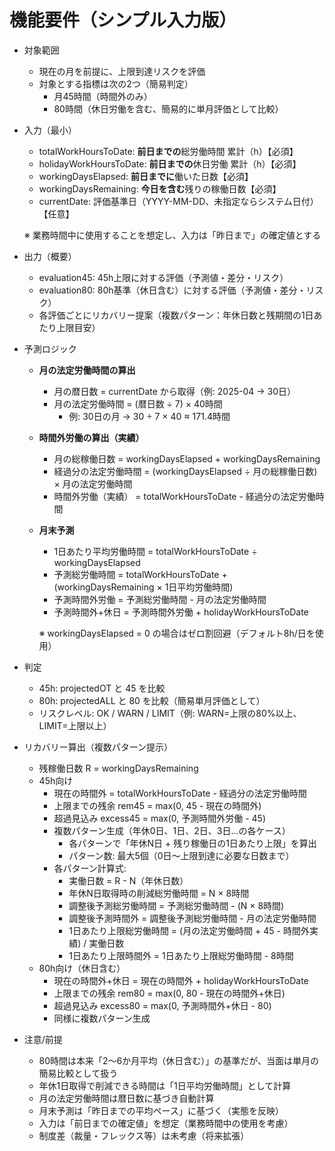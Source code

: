 # 機能要件（シンプル入力版）

- 対象範囲
  - 現在の月を前提に、上限到達リスクを評価
  - 対象とする指標は次の2つ（簡易判定）
    - 月45時間（時間外のみ）
    - 80時間（休日労働を含む、簡易的に単月評価として比較）

- 入力（最小）
  - totalWorkHoursToDate: **前日までの**総労働時間 累計（h）【必須】
  - holidayWorkHoursToDate: **前日までの**休日労働 累計（h）【必須】
  - workingDaysElapsed: **前日までに**働いた日数【必須】
  - workingDaysRemaining: **今日を含む**残りの稼働日数【必須】
  - currentDate: 評価基準日（YYYY-MM-DD、未指定ならシステム日付）【任意】
  
  ※ 業務時間中に使用することを想定し、入力は「昨日まで」の確定値とする

- 出力（概要）
  - evaluation45: 45h上限に対する評価（予測値・差分・リスク）
  - evaluation80: 80h基準（休日含む）に対する評価（予測値・差分・リスク）
  - 各評価ごとにリカバリー提案（複数パターン：年休日数と残期間の1日あたり上限目安）

- 予測ロジック
  - **月の法定労働時間の算出**
    - 月の暦日数 = currentDate から取得（例: 2025-04 → 30日）
    - 月の法定労働時間 = (暦日数 ÷ 7) × 40時間
      - 例: 30日の月 → 30 ÷ 7 × 40 ≈ 171.4時間
  
  - **時間外労働の算出（実績）**
    - 月の総稼働日数 = workingDaysElapsed + workingDaysRemaining
    - 経過分の法定労働時間 = (workingDaysElapsed ÷ 月の総稼働日数) × 月の法定労働時間
    - 時間外労働（実績） = totalWorkHoursToDate - 経過分の法定労働時間
  
  - **月末予測**
    - 1日あたり平均労働時間 = totalWorkHoursToDate ÷ workingDaysElapsed
    - 予測総労働時間 = totalWorkHoursToDate + (workingDaysRemaining × 1日平均労働時間)
    - 予測時間外労働 = 予測総労働時間 - 月の法定労働時間
    - 予測時間外+休日 = 予測時間外労働 + holidayWorkHoursToDate
    
    ※ workingDaysElapsed = 0 の場合はゼロ割回避（デフォルト8h/日を使用）

- 判定
  - 45h: projectedOT と 45 を比較
  - 80h: projectedALL と 80 を比較（簡易単月評価として）
  - リスクレベル: OK / WARN / LIMIT（例: WARN=上限の80%以上、LIMIT=上限以上）

- リカバリー算出（複数パターン提示）
  - 残稼働日数 R = workingDaysRemaining
  - 45h向け
    - 現在の時間外 = totalWorkHoursToDate - 経過分の法定労働時間
    - 上限までの残余 rem45 = max(0, 45 - 現在の時間外)
    - 超過見込み excess45 = max(0, 予測時間外労働 - 45)
    - 複数パターン生成（年休0日、1日、2日、3日...の各ケース）
      - 各パターンで「年休N日 + 残り稼働日の1日あたり上限」を算出
      - パターン数: 最大5個（0日〜上限到達に必要な日数まで）
    - 各パターン計算式:
      - 実働日数 = R - N（年休日数）
      - 年休N日取得時の削減総労働時間 = N × 8時間
      - 調整後予測総労働時間 = 予測総労働時間 - (N × 8時間)
      - 調整後予測時間外 = 調整後予測総労働時間 - 月の法定労働時間
      - 1日あたり上限総労働時間 = (月の法定労働時間 + 45 - 時間外実績) / 実働日数
      - 1日あたり上限時間外 = 1日あたり上限総労働時間 - 8時間
  - 80h向け（休日含む）
    - 現在の時間外+休日 = 現在の時間外 + holidayWorkHoursToDate
    - 上限までの残余 rem80 = max(0, 80 - 現在の時間外+休日)
    - 超過見込み excess80 = max(0, 予測時間外+休日 - 80)
    - 同様に複数パターン生成

- 注意/前提
  - 80時間は本来「2〜6か月平均（休日含む）」の基準だが、当面は単月の簡易比較として扱う
  - 年休1日取得で削減できる時間は「1日平均労働時間」として計算
  - 月の法定労働時間は暦日数に基づき自動計算
  - 月末予測は「昨日までの平均ペース」に基づく（実態を反映）
  - 入力は「前日までの確定値」を想定（業務時間中の使用を考慮）
  - 制度差（裁量・フレックス等）は未考慮（将来拡張）
